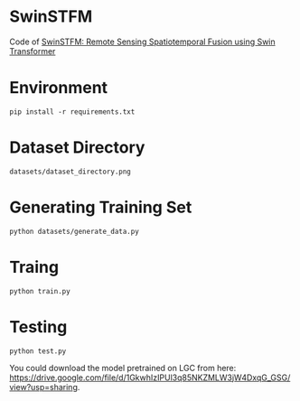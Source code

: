 # SwinSTFM
Code of [SwinSTFM: Remote Sensing Spatiotemporal Fusion using Swin Transformer](https://ieeexplore.ieee.org/abstract/document/9795183)

# Environment
`pip install -r requirements.txt`

# Dataset Directory 
`datasets/dataset_directory.png`

# Generating Training Set
`python datasets/generate_data.py`

# Traing
`python train.py`

# Testing
`python test.py`

You could download the model pretrained on LGC from here: https://drive.google.com/file/d/1GkwhIzIPUl3q85NKZMLW3jW4DxqG_GSG/view?usp=sharing.
